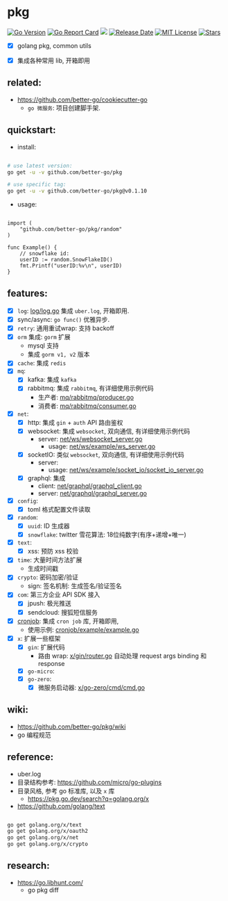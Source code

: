 # pkg


[![Go Version](https://img.shields.io/github/go-mod/go-version/better-go/pkg?filename=go.mod)](https://github.com/better-go/pkg/blob/master/go.mod)
[![Go Report Card](https://goreportcard.com/badge/github.com/better-go/pkg)](https://goreportcard.com/report/github.com/better-go/pkg)
[![](https://img.shields.io/github/release/better-go/pkg.svg?label=Release)](https://github.com/better-go/pkg/releases)
[![Release Date](https://img.shields.io/github/release-date/better-go/pkg)](https://github.com/better-go/pkg/releases)
[![MIT License](https://img.shields.io/github/license/better-go/pkg)](https://github.com/better-go/pkg/blob/master/LICENSE)
[![Stars](https://img.shields.io/github/stars/better-go/pkg?style=social)](https://img.shields.io/github/stars/better-go/pkg?style=social)


- [x] golang pkg, common utils
- [x] 集成各种常用 lib, 开箱即用



## related:

- https://github.com/better-go/cookiecutter-go
    - `go 微服务`: 项目创建脚手架.

## quickstart:

- install:

```bash

# use latest version:
go get -u -v github.com/better-go/pkg

# use specific tag:
go get -u -v github.com/better-go/pkg@v0.1.10

```

- usage:

```golang

import (
	"github.com/better-go/pkg/random"
)

func Example() {
	// snowflake id:
	userID := random.SnowFlakeID()
	fmt.Printf("userID:%v\n", userID)
}

```


## features:

- [x] `log`: [log/log.go](log/log.go) 集成 `uber.log`, 开箱即用.
- [x] sync/async: `go func()` 优雅异步.
- [x] `retry`: 通用重试wrap: 支持 backoff
- [x] `orm` 集成: `gorm` 扩展
    - mysql 支持
    - 集成 `gorm v1, v2` 版本
- [x] `cache`: 集成 `redis`
- [x] `mq`:
    - [x] kafka: 集成 `kafka`
    - [x] rabbitmq: 集成 `rabbitmq`, 有详细使用示例代码
        - 生产者: [mq/rabbitmq/producer.go](mq/rabbitmq/producer.go)
        - 消费者: [mq/rabbitmq/consumer.go](mq/rabbitmq/consumer.go)
- [x] `net`:
    - [x] http: 集成 `gin` + `auth` API 路由鉴权
    - [x] websocket: 集成 `websocket`, 双向通信, 有详细使用示例代码
        - server: [net/ws/websocket_server.go](net/ws/websocket_server.go)
            - usage: [net/ws/example/ws_server.go](net/ws/example/ws_server.go)
    - [x] socketIO: 类似 `websocket`, 双向通信, 有详细使用示例代码
        - server:
            - usage: [net/ws/example/socket_io/socket_io_server.go](net/ws/example/socket_io/socket_io_server.go)
    - [x] graphql: 集成
        - client: [net/graphql/graphql_client.go](net/graphql/graphql_client.go)
        - server: [net/graphql/graphql_server.go](net/graphql/graphql_server.go)
- [x] `config`:
    - [x] toml 格式配置文件读取
- [x] `random`:
    - [x] `uuid`: ID 生成器
    - [x] `snowflake`: twitter 雪花算法: 18位纯数字(有序+递增+唯一)
- [x] `text`:
    - [x] xss: 预防 xss 校验
- [x] `time`: 大量时间方法扩展
    - 生成时间戳
- [x] `crypto`: 密码加密/验证
    - sign: 签名机制: 生成签名/验证签名
- [x] `com`: 第三方企业 API SDK 接入
    - [x] jpush: 极光推送
    - [x] sendcloud: 搜狐短信服务
- [x] [cronjob](cronjob/cron.go): 集成 `cron job` 库, 开箱即用,
    - 使用示例: [cronjob/example/example.go](cronjob/example/example.go)
- [x] `x`: 扩展一些框架
    - [x] `gin`: 扩展代码
        - 路由 wrap: [x/gin/router.go](x/gin/router.go) 自动处理 request args binding 和 response
    - [x] `go-micro`:
    - [x] `go-zero`:
        - [x] 微服务启动器: [x/go-zero/cmd/cmd.go](x/go-zero/cmd/cmd.go)

## wiki:

- https://github.com/better-go/pkg/wiki
- go 编程规范

## reference:

- uber.log
- 目录结构参考: https://github.com/micro/go-plugins
- 目录风格, 参考 go 标准库, 以及 `x` 库
    - https://pkg.go.dev/search?q=golang.org/x
- https://github.com/golang/text


```bash

go get golang.org/x/text
go get golang.org/x/oauth2
go get golang.org/x/net
go get golang.org/x/crypto

```

## research:

- https://go.libhunt.com/
    - go pkg diff

